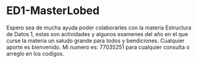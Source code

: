 # ED1-MasterLobed
Espero sea de mucha ayuda poder colaborarles con la materia Estructura de Datos 1, estas son actividades y  algunos examenes del año en el que curse la materia
un saludo grande para todos y bendiciones.
Cualquier aporte es bienvenido.
Mi numero es: 77035251 para cualquier consulta o arreglo en los codigos.
